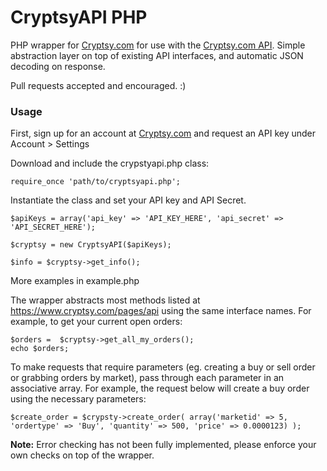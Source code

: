 CryptsyAPI PHP
===========

PHP wrapper for [Cryptsy.com](https://www.cryptsy.com/) for use with the [Cryptsy.com API](https://www.cryptsy.com/pages/api). Simple abstraction layer on top of existing API interfaces, and automatic JSON decoding on response.

Pull requests accepted and encouraged. :)

### Usage

First, sign up for an account at [Cryptsy.com](https://www.cryptsy.com/) and request an API key under Account > Settings

Download and include the crypstyapi.php class:

~~~
require_once 'path/to/cryptsyapi.php';
~~~

Instantiate the class and set your API key and API Secret.

~~~
$apiKeys = array('api_key' => 'API_KEY_HERE', 'api_secret' => 'API_SECRET_HERE');

$cryptsy = new CryptsyAPI($apiKeys);

$info = $cryptsy->get_info();
~~~
More examples in example.php

The wrapper abstracts most methods listed at https://www.cryptsy.com/pages/api using the same interface names. For example, to get your current open orders:

~~~
$orders =  $cryptsy->get_all_my_orders();
echo $orders;
~~~

To make requests that require parameters (eg. creating a buy or sell order or grabbing orders by market), pass through each parameter in an associative array. For example, the request below will create a buy order using the necessary parameters:

~~~
$create_order = $crypsty->create_order( array('marketid' => 5, 'ordertype' => 'Buy', 'quantity' => 500, 'price' => 0.0000123) );
~~~

**Note:** Error checking has not been fully implemented, please enforce your own checks on top of the wrapper.